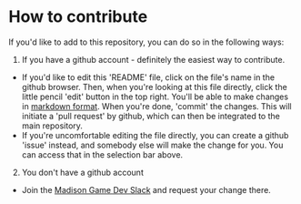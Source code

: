 # How to contribute
If you'd like to add to this repository, you can do so in the following ways:

1. If you have a github account - definitely the easiest way to contribute.
  - If you'd like to edit this 'README' file, click on the file's name in the github browser. Then, when you're looking at this file directly, click the little pencil 'edit' button in the top right. You'll be able to make changes in [markdown format](https://github.com/adam-p/markdown-here/wiki/Markdown-Cheatsheet). When you're done, 'commit' the changes. This will initiate a 'pull request' by github, which can then be integrated to the main repository.
  - If you're uncomfortable editing the file directly, you can create a github 'issue' instead, and somebody else will make the change for you. You can access that in the selection bar above.

2. You don't have a github account
  - Join the [Madison Game Dev Slack](https://madisongamedev.slack.com/messages/gamedev/) and request your change there.
